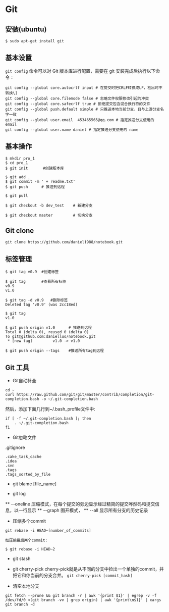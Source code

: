 # Git

## 安装(ubuntu)
```
$ sudo apt-get install git
```

## 基本设置

`git config` 命令可以对 Git 版本库进行配置，需要在 git 安装完成后执行以下命令：

    git config --global core.autocrlf input # 在提交时把CRLF转换成LF，检出时不转换\]
    git config --global core.filemode false # 忽略文件权限修改引起的冲突
    git config --global core.safecrlf true # 拒绝提交包含混合换行符的文件
    git config --global push.default simple # 只推送本地当前分支，且与上游分支名字一致
    git config --global user.email  453465565@qq.com # 指定推送分支使用的 email
    git config --global user.name daniel # 指定推送分支使用的 name

## 基本操作

```
$ mkdir pro_1
$ cd pro_1
$ git init　　　　#创建版本库

$ git add .
$ git commit -m ' + readme.txt'
$ git push      # 推送到远程

$ git pull

$ git checkout -b dev_test    # 新建分支

$ git checkout master         # 切换分支

```

## Git clone

`git clone https://github.com/daniel1988/notebook.git`

## 标签管理

```
$ git tag v0.9  #创建标签

$ git tag       #查看所有标签
v0.9
v1.0

$ git tag -d v0.9   #删除标签
Deleted tag 'v0.9' (was 2cc18ed)

$ git tag
v1.0

$ git push origin v1.0      # 推送到远程
Total 0 (delta 0), reused 0 (delta 0)
To git@github.com:danielluo/notebook.git
 * [new tag]         v1.0 -> v1.0

$ git push origin --tags    #推送所有tag到远程

```


## Git 工具

* Git自动补全

```
cd ~
curl https://raw.github.com/git/git/master/contrib/completion/git-completion.bash -o ~/.git-completion.bash

```
然后，添加下面几行到~/.bash_profile文件中:
```
if [ -f ~/.git-completion.bash ]; then
    . ~/.git-completion.bash
fi
```

* Git忽略文件

.gitignore
```
.cake_task_cache
.idea
.svn
.tags
.tags_sorted_by_file
```

* git blame [file_name]

* git log

** --oneline 压缩模式，在每个提交的旁边显示经过精简的提交哗然码和提交信息，以一行显示
** --graph 图开模式，
** --all 显示所有分支的历史记录

* 压缩多个commit

`git rebase -i HEAD~[number_of_commits]`

    如压缩最后两个commit:
```
$ git rebase -i HEAD~2
```

* git stash

* git cherry-pick
    cherry-pick就是从不同的分支中捡出一个单独的commit，并把它和你当前的分支合并。
`git cherry-pick [commit_hash]`


* 清空本地分支
```
git fetch --prune && git branch -r | awk '{print $1}' | egrep -v -f /dev/fd/0 <(git branch -vv | grep origin) | awk '{print\n$1}' | xargs git branch -d
```

